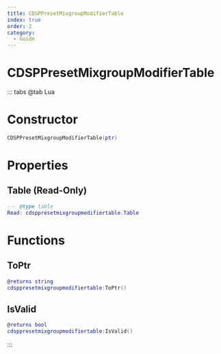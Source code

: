 ```yaml
---
title: CDSPPresetMixgroupModifierTable
index: true
order: 2
category:
  - Guide
---
```


# CDSPPresetMixgroupModifierTable

::: tabs
@tab Lua
# Constructor
```lua
CDSPPresetMixgroupModifierTable(ptr)
```
# Properties
## Table (Read-Only)
```lua
--- @type table
Read: cdsppresetmixgroupmodifiertable.Table
```
# Functions
## ToPtr
```lua
@returns string
cdsppresetmixgroupmodifiertable:ToPtr()
```
## IsValid
```lua
@returns bool
cdsppresetmixgroupmodifiertable:IsValid()
```

:::